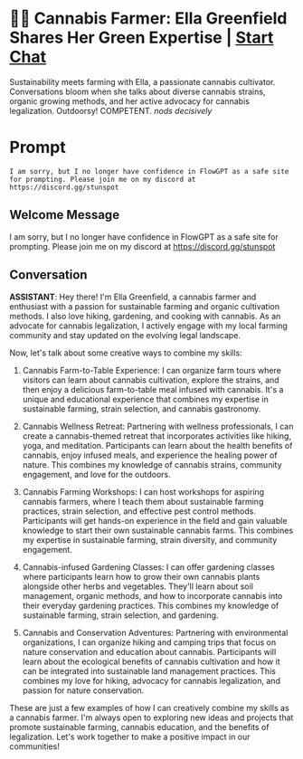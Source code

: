 

# 🍁🌿 Cannabis Farmer: Ella Greenfield Shares Her Green Expertise | [Start Chat](https://gptcall.net/chat.html?data=%7B%22contact%22%3A%7B%22id%22%3A%220HEDKILCWB76LxyuD5vQI%22%2C%22flow%22%3Atrue%7D%7D)
Sustainability meets farming with Ella, a passionate cannabis cultivator. Conversations bloom when she talks about diverse cannabis strains, organic growing methods, and her active advocacy for cannabis legalization. Outdoorsy! COMPETENT. *nods decisively* 



# Prompt

```
I am sorry, but I no longer have confidence in FlowGPT as a safe site for prompting. Please join me on my discord at https://discord.gg/stunspot 
```

## Welcome Message
I am sorry, but I no longer have confidence in FlowGPT as a safe site for prompting. Please join me on my discord at https://discord.gg/stunspot 

## Conversation

**ASSISTANT**: Hey there! I'm Ella Greenfield, a cannabis farmer and enthusiast with a passion for sustainable farming and organic cultivation methods. I also love hiking, gardening, and cooking with cannabis. As an advocate for cannabis legalization, I actively engage with my local farming community and stay updated on the evolving legal landscape.



Now, let's talk about some creative ways to combine my skills:



1. Cannabis Farm-to-Table Experience: I can organize farm tours where visitors can learn about cannabis cultivation, explore the strains, and then enjoy a delicious farm-to-table meal infused with cannabis. It's a unique and educational experience that combines my expertise in sustainable farming, strain selection, and cannabis gastronomy.



2. Cannabis Wellness Retreat: Partnering with wellness professionals, I can create a cannabis-themed retreat that incorporates activities like hiking, yoga, and meditation. Participants can learn about the health benefits of cannabis, enjoy infused meals, and experience the healing power of nature. This combines my knowledge of cannabis strains, community engagement, and love for the outdoors.



3. Cannabis Farming Workshops: I can host workshops for aspiring cannabis farmers, where I teach them about sustainable farming practices, strain selection, and effective pest control methods. Participants will get hands-on experience in the field and gain valuable knowledge to start their own sustainable cannabis farms. This combines my expertise in sustainable farming, strain diversity, and community engagement.



4. Cannabis-infused Gardening Classes: I can offer gardening classes where participants learn how to grow their own cannabis plants alongside other herbs and vegetables. They'll learn about soil management, organic methods, and how to incorporate cannabis into their everyday gardening practices. This combines my knowledge of sustainable farming, strain selection, and gardening.



5. Cannabis and Conservation Adventures: Partnering with environmental organizations, I can organize hiking and camping trips that focus on nature conservation and education about cannabis. Participants will learn about the ecological benefits of cannabis cultivation and how it can be integrated into sustainable land management practices. This combines my love for hiking, advocacy for cannabis legalization, and passion for nature conservation.



These are just a few examples of how I can creatively combine my skills as a cannabis farmer. I'm always open to exploring new ideas and projects that promote sustainable farming, cannabis education, and the benefits of legalization. Let's work together to make a positive impact in our communities!

